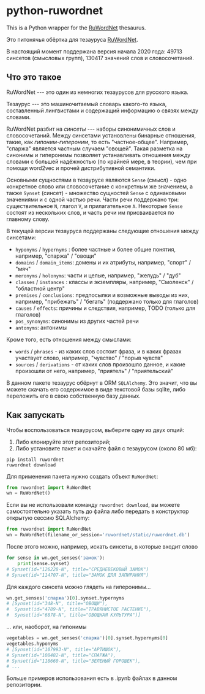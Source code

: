 # python-ruwordnet
This is a Python wrapper for the [RuWordNet](https://ruwordnet.ru/en) thesaurus.

Это питонячья обёртка для тезауруса [RuWordNet](https://ruwordnet.ru/ru).

В настоящий момент поддержана версия начала 2020 года: 49713 синсетов 
(смысловых групп), 130417 значений слов и словосочетаний. 

## Что это такое
RuWordNet --- это один из немногих тезаурусов для русского языка.

Тезаурус --- это машиночитаемый словарь какого-то языка, 
составленный лингвистами и содержащий информацию о связях между словами.

RuWordNet разбит на *синсеты* --- наборы синонимичных слов и словосочетаний.
Между синсетами установлены бинарные отношения, такие, как *гипоним-гипероним*, 
то есть "частное-общее". Например, "спаржа" является частным случаем "овощей".
Такая разметка на синонимы и гиперонимы позволяет устанавливать отношения
между словами с большей надёжностью (по крайней мере, в теории), 
чем при помощи word2vec и прочей дистрибутивной семантики.

Основными сущностями в тезаурусе являются `Sense` (смысл) - одно конкретное
слово или словосочетание с конкретным же значением, а также `Synset` (синсет) - 
множество сущностей `Sense` с одинаковыми значениями и с одной частью речи. 
Части речи поддержано три: существительное `N`, глагол `V`, и прилагательное `A`.
Некоторые `Sense` состоят из нескольких слов, и часть речи им присваивается
по главному слову.

В текущей версии тезауруса поддержаны следующие отношения между синсетами:
- `hyponyms` / `hypernyms` : более частные и более общие понятия, например,
"спаржа" / "овощи"
- `domains` / `domain_items`: домены и их атрибуты, например, "спорт" / "мяч"
- `meronyms` / `holonyms`: части и целые, например, "желудь" / "дуб"
- `classes` / `instances` : классы и экземпляры, например, "Смоленск" / "областной центр"
- `premises` / `conclusions`: предпосылки и возможные выводы из них, например, 
  "прибежать" / "бегать" (поддержано только для глаголов)
- `causes` / `effects`: причины и следствия, например, TODO (только для глаголов)
- `pos_synonyms`: синонимы из других частей речи
- `antonyms`: антонимы

Кроме того, есть отношения между смыслами:
- `words` / `phrases` - из каких слов состоит фраза, и в каких фразах участвует
слово, например, "чувство" / "порыв чувств"
- `sources` / `derivations` - от каких слов произошло данное, и какие произошли
от него, например, "приятель" / "приятельский"
  
В данном пакете тезаурус обёрнут в ORM `SQLAlchemy`. Это значит, что вы можете
скачать его содержимое в виде текстовой базы sqlite, либо переложить его в
свою собственную базу данных.


## Как запускать
Чтобы воспользоваться тезаурусом, выберите одну из двух опций:
1. Либо клонируйте этот репозиторий;
2. Либо установите пакет и скачайте файл с тезаурусом (около 80 мб):
```commandline
pip install ruwordnet
ruwordnet download
```

Для применения пакета нужно создать объект `RuWordNet`:
```python
from ruwordnet import RuWordNet
wn = RuWordNet()
```

Если вы не использовали команду `ruwordnet download`, вы можете самостоятельно
указать путь до файла либо передать в конструктор открытую сессию SQLAlchemy:
```python
from ruwordnet import RuWordNet
wn = RuWordNet(filename_or_session='ruwordnet/static/ruwordnet.db')
```

После этого можно, например, искать синсеты, в которые входит слово
```python
for sense in wn.get_senses('замок'):
    print(sense.synset)
# Synset(id="126228-N", title="СРЕДНЕВЕКОВЫЙ ЗАМОК")
# Synset(id="114707-N", title="ЗАМОК ДЛЯ ЗАПИРАНИЯ")
```

Для каждого синсета можно глядеть на гиперонимы...
```python
wn.get_senses('спаржа')[0].synset.hypernyms
# [Synset(id="348-N", title="ОВОЩИ"),
#  Synset(id="4789-N", title="ТРАВЯНИСТОЕ РАСТЕНИЕ"),
#  Synset(id="6878-N", title="ОВОЩНАЯ КУЛЬТУРА")]
```
... или, наоборот, на гипонимы
```python
vegetables = wn.get_senses('спаржа')[0].synset.hypernyms[0]
vegetables.hyponyms
# [Synset(id="107993-N", title="АРТИШОК"),
# Synset(id="108482-N", title="СПАРЖА"),
# Synset(id="118660-N", title="ЗЕЛЕНЫЙ ГОРОШЕК"),
# ...
```

Больше примеров использования есть в .ipynb файлах в данном репозитории.